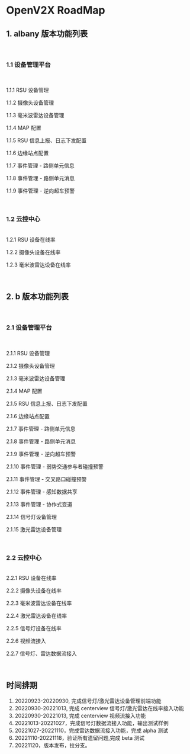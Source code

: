 # OpenV2X RoadMap

## 1. albany 版本功能列表
<br>

### 1.1 设备管理平台

<br>

1.1.1 RSU 设备管理

1.1.2 摄像头设备管理

1.1.3 毫米波雷达设备管理

1.1.4 MAP 配置

1.1.5 RSU 信息上报、日志下发配置

1.1.6 边缘站点配置

1.1.7 事件管理 - 路侧单元信息

1.1.8 事件管理 - 路侧单元消息

1.1.9 事件管理 - 逆向超车预警

<br>

### 1.2 云控中心
<br>
1.2.1 RSU 设备在线率

1.2.2 摄像头设备在线率

1.2.3 毫米波雷达设备在线率

<br>

## 2. b 版本功能列表
<br>

### 2.1 设备管理平台

<br>

2.1.1 RSU 设备管理

2.1.2 摄像头设备管理

2.1.3 毫米波雷达设备管理

2.1.4 MAP 配置

2.1.5 RSU 信息上报、日志下发配置

2.1.6 边缘站点配置

2.1.7 事件管理 - 路侧单元信息

2.1.8 事件管理 - 路侧单元消息

2.1.9 事件管理 - 逆向超车预警

2.1.10 事件管理 - 弱势交通参与者碰撞预警

2.1.11 事件管理 - 交叉路口碰撞预警

2.1.12 事件管理 - 感知数据共享

2.1.13 事件管理 - 协作式变道

2.1.14 信号灯设备管理

2.1.15 激光雷达设备管理


<br>

### 2.2 云控中心
<br>
2.2.1  RSU 设备在线率


2.2.2 摄像头设备在线率

2.2.3 毫米波雷达设备在线率

2.2.4 激光雷达设备在线率

2.2.5 信号灯设备在线率

2.2.6 视频流接入

2.2.7 信号灯、雷达数据流接入

<br>

## 时间排期

1. 20220923-20220930, 完成信号灯/激光雷达设备管理前端功能
2. 20220930-20221013, 完成 centerview 信号灯/激光雷达在线率接入功能
3. 20220930-20221013, 完成 centerview 视频流接入功能
4. 20221013-20221027，完成信号灯数据流接入功能，输出测试样例
5. 20221027-20221110，完成雷达数据流接入功能，完成 alpha 测试
6. 20221110-20221118，验证所有遗留问题,完成 beta 测试
7. 20221120，版本发布，拉分支。
